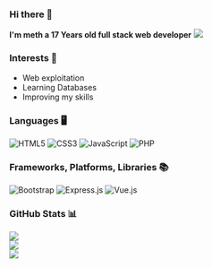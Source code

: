 ### Hi there 👋
**I'm meth a 17 Years old full stack web developer**
[![](https://visitcount.itsvg.in/api?id=rimeth&icon=1&color=12)](https://visitcount.itsvg.in)

### Interests 🌌
- Web exploitation
- Learning Databases
- Improving my skills

### Languages 🖥️
![HTML5](https://img.shields.io/badge/html5-%23E34F26.svg?style=for-the-badge&logo=html5&logoColor=white) 
![CSS3](https://img.shields.io/badge/css3-%231572B6.svg?style=for-the-badge&logo=css3&logoColor=white) 
![JavaScript](https://img.shields.io/badge/javascript-%23323330.svg?style=for-the-badge&logo=javascript&logoColor=%23F7DF1E) 
![PHP](https://img.shields.io/badge/php-%23777BB4.svg?style=for-the-badge&logo=php&logoColor=white)

### Frameworks, Platforms, Libraries 📚
![Bootstrap](https://img.shields.io/badge/bootstrap-%23563D7C.svg?style=for-the-badge&logo=bootstrap&logoColor=white) 
![Express.js](https://img.shields.io/badge/express.js-%23404d59.svg?style=for-the-badge&logo=express&logoColor=%2361DAFB) 
![Vue.js](https://img.shields.io/badge/vuejs-%2335495e.svg?style=for-the-badge&logo=vuedotjs&logoColor=%234FC08D)

### GitHub Stats 📊
![](https://github-readme-stats.vercel.app/api?username=rimeth&theme=gotham&hide_border=false&include_all_commits=false&count_private=false)<br/>
![](https://github-readme-streak-stats.herokuapp.com/?user=rimeth&theme=gotham&hide_border=false)<br/>
![](https://github-readme-stats.vercel.app/api/top-langs/?username=rimeth&theme=gotham&hide_border=false&include_all_commits=false&count_private=false&layout=compact)
